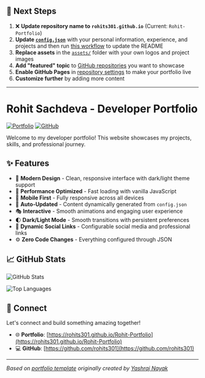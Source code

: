 ## 🚀 Next Steps

1. ❌ **Update repository name to `rohits301.github.io`** (Current: `Rohit-Portfolio`)
2. **Update [`config.json`](https://github.com/rohits301/Rohit-Portfolio/blob/main/config.json)** with your personal information, experience, and projects and then run [this workflow](https://github.com/rohits301/Rohit-Portfolio/actions/workflows/update-readme.yml) to update the README
3. **Replace assets** in the [`assets/`](https://github.com/rohits301/Rohit-Portfolio/tree/main/assets/) folder with your own logos and project images
4. **Add "featured" topic** to [GitHub repositories](https://github.com/rohits301?tab=repositories) you want to showcase
5. **Enable GitHub Pages** in [repository settings](https://github.com/rohits301/Rohit-Portfolio/settings/pages) to make your portfolio live
6. **Customize further** by adding more content

---

# Rohit Sachdeva - Developer Portfolio

<div align="left">
  
[![Portfolio](https://img.shields.io/badge/🌐_Visit_Portfolio-Live-brightgreen?style=for-the-badge)](https://rohits301.github.io/Rohit-Portfolio)
[![GitHub](https://img.shields.io/badge/GitHub-Profile-181717?style=for-the-badge&logo=github)](https://github.com/rohits301)

</div>

Welcome to my developer portfolio! This website showcases my projects, skills, and professional journey.

## ✨ Features

- 🎨 **Modern Design** - Clean, responsive interface with dark/light theme support
- 🚀 **Performance Optimized** - Fast loading with vanilla JavaScript
- 📱 **Mobile First** - Fully responsive across all devices
- 🔄 **Auto-Updated** - Content dynamically generated from `config.json`
- 🎭 **Interactive** - Smooth animations and engaging user experience
- 🌓 **Dark/Light Mode** - Smooth transitions with persistent preferences
- 🔗 **Dynamic Social Links** - Configurable social media and professional links
- ⚙️ **Zero Code Changes** - Everything configured through JSON

## 📈 GitHub Stats

<div align="left">

![GitHub Stats](https://github-readme-stats.vercel.app/api?username=rohits301&theme=dark&hide_border=true&include_all_commits=true&count_private=true)

![Top Languages](https://github-readme-stats.vercel.app/api/top-langs/?username=rohits301&theme=dark&hide_border=true&include_all_commits=true&count_private=true&layout=compact)

</div>

## 🤝 Connect

Let's connect and build something amazing together!

- 🌐 **Portfolio**: [https://rohits301.github.io/Rohit-Portfolio](https://rohits301.github.io/Rohit-Portfolio)
- 💻 **GitHub**: [https://github.com/rohits301](https://github.com/rohits301)

---

*Based on [portfolio template](https://github.com/yashrajnayak/developer-portfolio) originally created by [Yashraj Nayak](https://github.com/yashrajnayak)*